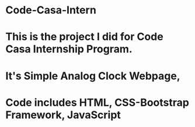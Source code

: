 # Code-Casa-Intern
# This is the project I did for Code Casa Internship Program.
# It's Simple Analog Clock Webpage, 
# Code includes HTML, CSS-Bootstrap Framework, JavaScript 

